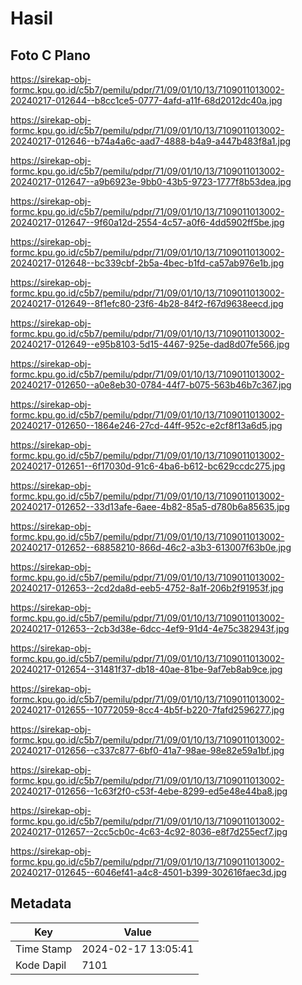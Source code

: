 # Hasil

## Foto C Plano

https://sirekap-obj-formc.kpu.go.id/c5b7/pemilu/pdpr/71/09/01/10/13/7109011013002-20240217-012644--b8cc1ce5-0777-4afd-a11f-68d2012dc40a.jpg

https://sirekap-obj-formc.kpu.go.id/c5b7/pemilu/pdpr/71/09/01/10/13/7109011013002-20240217-012646--b74a4a6c-aad7-4888-b4a9-a447b483f8a1.jpg

https://sirekap-obj-formc.kpu.go.id/c5b7/pemilu/pdpr/71/09/01/10/13/7109011013002-20240217-012647--a9b6923e-9bb0-43b5-9723-1777f8b53dea.jpg

https://sirekap-obj-formc.kpu.go.id/c5b7/pemilu/pdpr/71/09/01/10/13/7109011013002-20240217-012647--9f60a12d-2554-4c57-a0f6-4dd5902ff5be.jpg

https://sirekap-obj-formc.kpu.go.id/c5b7/pemilu/pdpr/71/09/01/10/13/7109011013002-20240217-012648--bc339cbf-2b5a-4bec-b1fd-ca57ab976e1b.jpg

https://sirekap-obj-formc.kpu.go.id/c5b7/pemilu/pdpr/71/09/01/10/13/7109011013002-20240217-012649--8f1efc80-23f6-4b28-84f2-f67d9638eecd.jpg

https://sirekap-obj-formc.kpu.go.id/c5b7/pemilu/pdpr/71/09/01/10/13/7109011013002-20240217-012649--e95b8103-5d15-4467-925e-dad8d07fe566.jpg

https://sirekap-obj-formc.kpu.go.id/c5b7/pemilu/pdpr/71/09/01/10/13/7109011013002-20240217-012650--a0e8eb30-0784-44f7-b075-563b46b7c367.jpg

https://sirekap-obj-formc.kpu.go.id/c5b7/pemilu/pdpr/71/09/01/10/13/7109011013002-20240217-012650--1864e246-27cd-44ff-952c-e2cf8f13a6d5.jpg

https://sirekap-obj-formc.kpu.go.id/c5b7/pemilu/pdpr/71/09/01/10/13/7109011013002-20240217-012651--6f17030d-91c6-4ba6-b612-bc629ccdc275.jpg

https://sirekap-obj-formc.kpu.go.id/c5b7/pemilu/pdpr/71/09/01/10/13/7109011013002-20240217-012652--33d13afe-6aee-4b82-85a5-d780b6a85635.jpg

https://sirekap-obj-formc.kpu.go.id/c5b7/pemilu/pdpr/71/09/01/10/13/7109011013002-20240217-012652--68858210-866d-46c2-a3b3-613007f63b0e.jpg

https://sirekap-obj-formc.kpu.go.id/c5b7/pemilu/pdpr/71/09/01/10/13/7109011013002-20240217-012653--2cd2da8d-eeb5-4752-8a1f-206b2f91953f.jpg

https://sirekap-obj-formc.kpu.go.id/c5b7/pemilu/pdpr/71/09/01/10/13/7109011013002-20240217-012653--2cb3d38e-6dcc-4ef9-91d4-4e75c382943f.jpg

https://sirekap-obj-formc.kpu.go.id/c5b7/pemilu/pdpr/71/09/01/10/13/7109011013002-20240217-012654--31481f37-db18-40ae-81be-9af7eb8ab9ce.jpg

https://sirekap-obj-formc.kpu.go.id/c5b7/pemilu/pdpr/71/09/01/10/13/7109011013002-20240217-012655--10772059-8cc4-4b5f-b220-7fafd2596277.jpg

https://sirekap-obj-formc.kpu.go.id/c5b7/pemilu/pdpr/71/09/01/10/13/7109011013002-20240217-012656--c337c877-6bf0-41a7-98ae-98e82e59a1bf.jpg

https://sirekap-obj-formc.kpu.go.id/c5b7/pemilu/pdpr/71/09/01/10/13/7109011013002-20240217-012656--1c63f2f0-c53f-4ebe-8299-ed5e48e44ba8.jpg

https://sirekap-obj-formc.kpu.go.id/c5b7/pemilu/pdpr/71/09/01/10/13/7109011013002-20240217-012657--2cc5cb0c-4c63-4c92-8036-e8f7d255ecf7.jpg

https://sirekap-obj-formc.kpu.go.id/c5b7/pemilu/pdpr/71/09/01/10/13/7109011013002-20240217-012645--6046ef41-a4c8-4501-b399-302616faec3d.jpg


## Metadata

| Key        | Value               |
| ---------- | ------------------- |
| Time Stamp | 2024-02-17 13:05:41 |
| Kode Dapil | 7101                |



